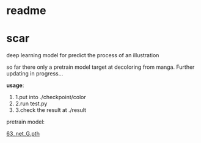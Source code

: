 # readme

# scar

deep learning model for predict the process of an illustration

so far there only a pretrain model target at decoloring from manga. Further updating in progress...<br/>

****usage****:

1. 1.put into ./checkpoint/color
2. 2.run test.py
3. 3.check the result at ./result

pretrain model:

[63_net_G.pth](https://drive.google.com/file/d/1-t4g_xAGyUJ0GkIxWEi8bOoYzKQQZvqU/view?usp=sharing)